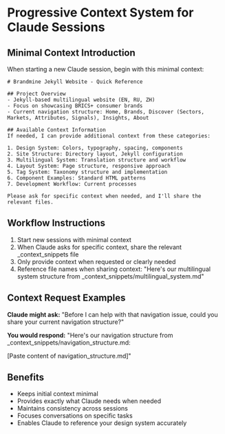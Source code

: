 # Progressive Context System for Claude Sessions

## Minimal Context Introduction

When starting a new Claude session, begin with this minimal context:

```
# Brandmine Jekyll Website - Quick Reference

## Project Overview
- Jekyll-based multilingual website (EN, RU, ZH)
- Focus on showcasing BRICS+ consumer brands
- Current navigation structure: Home, Brands, Discover (Sectors, Markets, Attributes, Signals), Insights, About

## Available Context Information
If needed, I can provide additional context from these categories:

1. Design System: Colors, typography, spacing, components
2. Site Structure: Directory layout, Jekyll configuration
3. Multilingual System: Translation structure and workflow
4. Layout System: Page structure, responsive approach
5. Tag System: Taxonomy structure and implementation
6. Component Examples: Standard HTML patterns
7. Development Workflow: Current processes

Please ask for specific context when needed, and I'll share the relevant files.
```

## Workflow Instructions

1. Start new sessions with minimal context
2. When Claude asks for specific context, share the relevant _context_snippets file
3. Only provide context when requested or clearly needed
4. Reference file names when sharing context: "Here's our multilingual system structure from _context_snippets/multilingual_system.md"

## Context Request Examples

**Claude might ask:**
"Before I can help with that navigation issue, could you share your current navigation structure?"

**You would respond:**
"Here's our navigation structure from _context_snippets/navigation_structure.md:

[Paste content of navigation_structure.md]"

## Benefits

- Keeps initial context minimal
- Provides exactly what Claude needs when needed
- Maintains consistency across sessions
- Focuses conversations on specific tasks
- Enables Claude to reference your design system accurately